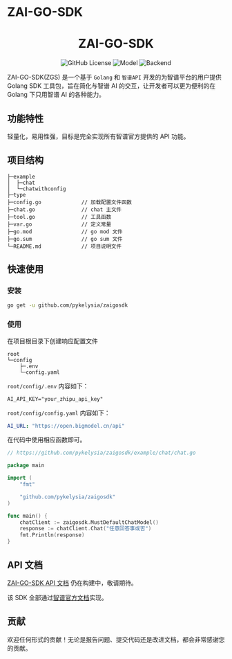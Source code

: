 # ZAI-GO-SDK
<div align="center">
    <h1>ZAI-GO-SDK</h1>
    <img alt="GitHub License" src="https://img.shields.io/github/license/dingdinglz/ReelFlow">
    <img alt="Model" src="https://img.shields.io/badge/Model-4.1-brightgreen?logo=Model">
    <img alt="Backend" src="https://img.shields.io/badge/Go-1.24.5-blue?logo=go">
    <br/>
</div>

ZAI-GO-SDK(ZGS) 是一个基于 `Golang` 和 `智谱API` 开发的为智谱平台的用户提供 Golang SDK 工具包，旨在简化与智谱 AI 的交互，让开发者可以更为便利的在 Golang 下只用智谱 AI 的各种能力。

## 功能特性

轻量化，易用性强，目标是完全实现所有智谱官方提供的 API 功能。

## 项目结构

```
├─example
│  ├─chat
│  └─chatwithconfig
├─type
├─config.go             // 加载配置文件函数
├─chat.go               // chat 主文件
├─tool.go               // 工具函数
├─var.go                // 定义常量
├─go.mod                // go mod 文件
├─go.sum                // go sum 文件
└─README.md             // 项目说明文件
```

## 快速使用

### 安装

```bash
go get -u github.com/pykelysia/zaigosdk
```

### 使用

在项目根目录下创建响应配置文件

```
root
└─config
    ├─.env
    └─config.yaml
```

`root/config/.env` 内容如下：

```
AI_API_KEY="your_zhipu_api_key"
```

`root/config/config.yaml` 内容如下：

```yaml
AI_URL: "https://open.bigmodel.cn/api"
```

在代码中使用相应函数即可。

```go
// https://github.com/pykelysia/zaigosdk/example/chat/chat.go

package main

import (
	"fmt"

	"github.com/pykelysia/zaigosdk"
)

func main() {
	chatClient := zaigosdk.MustDefaultChatModel()
	response := chatClient.Chat("任意回答事或否")
	fmt.Println(response)
}
```

## API 文档

[ZAI-GO-SDK API 文档]() 仍在构建中，敬请期待。

该 SDK 全部通过[智谱官方文档](https://docs.bigmodel.cn/cn/api/introduction)实现。

## 贡献

欢迎任何形式的贡献！无论是报告问题、提交代码还是改进文档，都会非常感谢您的贡献。